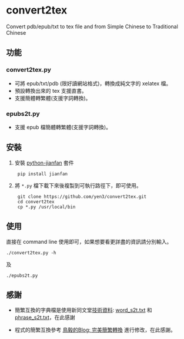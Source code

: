 convert2tex
===========

Convert pdb/epub/txt to tex file and from Simple Chinese to Traditional Chinese

## 功能

### convert2tex.py

* 可將 epub/txt/pdb (限好讀網站格式)，轉換成純文字的 xelatex 檔。
* 預設轉換出來的 tex 支援直書。
* 支援簡體轉繁體(支援字詞轉換)。

### epubs2t.py

* 支援 epub 檔簡體轉繁體(支援字詞轉換)。

## 安裝

1. 安裝 [python-jianfan](http://code.google.com/p/python-jianfan/) 套件

        pip install jianfan

2. 將 `*.py` 檔下載下來後複製到可執行路徑下，即可使用。

        git clone https://github.com/yen3/convert2tex.git
        cd convert2tex
        cp *.py /usr/local/bin

## 使用

直接在 command line 使用即可，如果想要看更詳盡的資訊請分別輸入。

	./convert2tex.py -h

及

	./epubs2t.py

## 感謝

* 簡繁互換的字典檔是使用新同文堂[技術資料](http://tongwen.openfoundry.org/technical_zh-tw.htm): [word_s2t.txt](http://tongwen.openfoundry.org/src/tongwen_table/word_s2t.txt) 和 [phrase_s2t.txt](http://tongwen.openfoundry.org/src/tongwen_table/phrase_s2t.txt)，在此感謝

* 程式的簡繁互換參考 [鳥毅的Blog: 完美簡繁轉換](http://blog.tenyi.com/2011/08/blog-post.html) 進行修改，在此感謝。
